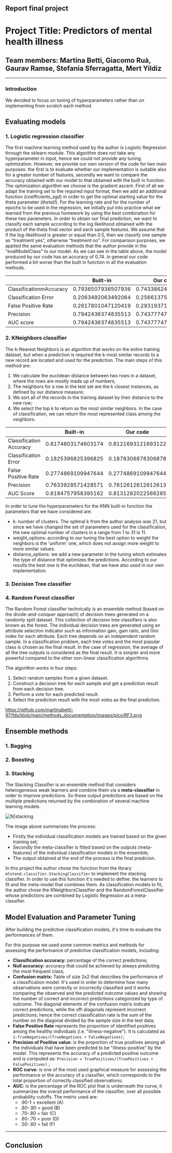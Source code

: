 
## Report final project 

# Project Title: Predictors of mental health illness

## Team members: Martina Betti, Giacomo Ruà, Gaurav Ramse, Stefania Sferragatta, Mert Yildiz

---------------------------------------------------------------------------------------------------------------

### Introduction
We decided to focus on tuning of hyperparameters rather than on implementing from scratch each method.

## Evaluating models 

### 1. Logistic regression classifier

The first machine learning method used by the author is Logistic Regression through the sklearn module. This algorithm does not take any hyperparameter in input, hence we could not provide any tuning optimization. However, we provide our own version of the code for two main purposes: the first is to evaluate whether our implementation is suitable also for a greater number of features, secondly we want to compare the accuracy obtained with our model to that obtained with the built in function. The optimization algorithm we choose is the gradient ascent.
First of all we adapt the training set to the required input format, then we add an additional function (coefficients_sgd) in order to get the optimal starting value for the theta parameter (*theta0*). For the learning rate and for the number of epochs to be used in the regression, we initially put into practice what we learned from the previous homework by using the best combination for these two parameters. 
In order to obtain our final prediction, we want to classify each sample according to the log likelihood obtained with the product of the theta final vector and each sample features. We assume that if the log-likelihood is greater or equal than 0.5, then we classify one sample as "treatment yes", otherwise "treatment no". 
For comparison purposes, we applied the same evaluation methods that the author provide in the "evalModelClass" to our model.  As we can see in the table above, the model produced by our code has an accuracy of 0.74. In general our code performed a bit worse than the built in function in all the evaluation methods. 

|                         | Built-in           | Our code           |
| ----------------------- | ------------------ | ------------------ |
| ClassificationmAccuracy | 0.7936507936507936 | 0.7433862433862434 |
| Classification Error    | 0.2063492063492064 | 0.2566137566137566 |
| False Positive Rate     | 0.2617801047120419 | 0.2931937172774869 |
| Precision               | 0.7942436374835513 | 0.7437774729120586 |
| AUC score               | 0.7942436374835513 | 0.7437774729120586 |


### 2. KNeighbors classifier
The k-Nearest Neighbors is an algorithm that works on the entire training dataset, but when a prediction is required the k-most similar records to a new record are located and used for the prediction.
The main steps of this method are:
1. We calculate the euclidean distance between two rows in a dataset, where the rows are mostly made up of numbers;
2. The neighbors for a row in the test set are the k closest instances, as defined by our distance measure;
3. We sort all of the records in the training dataset by their distance to the new row;
4. We select the top k to return as the most similar neighbors. In the case of classification, we can return the most represented class among the neighbors.

|                       |Built-in           |Our code          |
|-----------------------|-------------------|------------------|
|Classification Accuracy| 0.8174603174603174|0.8121693121693122|
|Classification Error   | 0.1825396825396825|0.1878306878306878|
|False Positive Rate    | 0.2774869109947644|0.2774869109947644|
|Precision              | 0.7633928571428571|0.7612612612612613|
|AUC Score              | 0.8184757958395162|0.8131282022566285|

In order to tune the hyperparameters for the KNN built-in function the parameters that we have considered are:
 - k: number of clusters. The optimal k from the author analysis was 21, but since we have changed the set of parameters used for the classification, the new optimal number of clusters in a range from 1 to 31 is 11.
 - weight_options: according to our tuning the best option to weight the neighbors is the 'uniform' one, which does not assign more weight to more similar values.
 - distance_options: we add a new parameter in the tuning which estimates the type of distance that optimizes the predictions. According to our results the best one is the euclidean, that we have also used in our own implementation. 


### 3. Decision Tree classifier





### 4. Random Forest classifier

The Random Forest classifier technically is an ensemble method (based on the divide-and-conquer approach) of decision trees generated on a randomly split dataset. This collection of decision tree classifiers is also known as the forest. The individual decision trees are generated using an attribute selection indicator such as information gain, gain ratio, and Gini index for each attribute. Each tree depends on an independent random sample. In a classification problem, each tree votes and the most popular class is chosen as the final result. In the case of regression, the average of all the tree outputs is considered as the final result. It is simpler and more powerful compared to the other non-linear classification algorithms.

The algorithm works in four steps:

1. Select random samples from a given dataset.
2. Construct a decision tree for each sample and get a prediction result from each decision tree.
3. Perform a vote for each predicted result.
4. Select the prediction result with the most votes as the final prediction.

https://github.com/martinabetti-97/fds/blob/main/methods_documentation/images/pics/RF3.png



## Ensemble methods 


### 1. Bagging 

 
### 2. Boosting 


### 3. Stacking
The Stacking Classifier is an ensemble method that considers heterogeneous weak learners and combine them via a **meta-classifier** in order to improve predictions. So these output predictions are based on the multiple predictions returned by the combination of several machine learning models.


![N|stacking](http://rasbt.github.io/mlxtend/user_guide/classifier/StackingClassifier_files/stackingclassification_overview.png)

The image above summarises the process: 
* Firstly the individual classification models are trained based on the given training set; 
* Secondly the meta-classifier is fitted based on the outputs (meta-features) of the individual classification models in the ensemble;
* The output obtained at the end of the process is the final predicion.

In this project the author chose the function from the library ```mlxtend.classifier.StackingClassifier``` to implement the stacking classifier. 
In order to use this function it's needed to define: the learners to fit and the meta-model that combines them. 
As classification models to fit, the author chose the KNeighborsClassifier and the RandomForestClassifier whose predictions are combined by Logistic Regression as a meta-classifier. 


## Model Evaluation and Parameter Tuning
After building the predictive classification models, 
it's time to evaluate the performances of them.

For this purpose we used some common metrics and methods for assessing the performance of predictive classification models, including:
* **Classification accuracy:** percentage of the correct predictions;
* **Null accuracy:** accuracy that could be achieved by always predicting the most frequent class;
* **Confusion matrix:** Table of size 2x2 that describes the performance of a classification model. It's used in order to determine how many observations were correctly or incorrectly classified and it works comparing the observed and the predicted outcome values and showing the number of correct and incorrect predictions categorized by type of outcome. The diagonal elements of the confusion matrix indicate correct predictions, while the off-diagonals represent incorrect predictions; hence the correct classification rate is the sum of the number on the diagonal divided by the sample size in the test data;
* **False Positive Rate** represents the proportion of identified positives among the healthy individuals (i.e. "illness-negative"). It is calculated as ```1-TrueNegatives/(TrueNegatives + FalseNegatives)```;
* **Precision of Positive value**: is the proportion of true positives among all the individuals that have been predicted to be "illness-positive" by the model. This represents the accuracy of a predicted positive outcome and is computed as: ```Precision = TruePositives/(TruePositives + FalsePositives)``` ;
* **ROC curve**: is one of the most used graphical measure for assessing the performance or the accuracy of a classifier, which corresponds to the total proportion of correctly classified observations;
* **AUC**: is the percentage of the ROC plot that is underneath the curve, it summarizes the overall performance of the classifier, over all possible probability cutoffs. The metric used are:
    - .90-1 = excellent (A)
    - .80-.90 = good (B)
    - .70-.80 = fair (C)
    - .60-.70 = poor (D)
    - .50-.60 = fail (F)

---------------------------------------------------------------------------------------------------------------------------------------------------------------
## Conclusion
